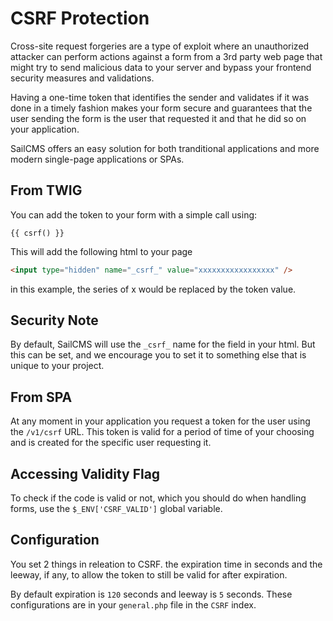 # CSRF Protection  <Badge type="tip" text="3.0.0" />

Cross-site request forgeries are a type of exploit where an unauthorized attacker can perform actions against a form from a 3rd party web page that might try to send malicious data to your server and bypass your frontend security measures and validations.

Having a one-time token that identifies the sender and validates if it was done in a timely fashion makes your form secure and guarantees that the user sending the form is the user that requested it and that he did so on your application.

SailCMS offers an easy solution for both tranditional applications and more modern single-page applications or SPAs.

## From TWIG

You can add the token to your form with a simple call using:

```twig 
{{ csrf() }}
```

This will add the following html to your page

```html
<input type="hidden" name="_csrf_" value="xxxxxxxxxxxxxxxxx" />
```

in this example, the series of x would be replaced by the token value.

## Security Note

By default, SailCMS will use the `_csrf_` name for the field in your html. But this can be set,
and we encourage you to set it to something else that is unique to your project.

## From SPA

At any moment in your application you request a token for the user using the `/v1/csrf` URL. This token is valid for a period of time of your choosing and is created for the specific user requesting it.

## Accessing Validity Flag

To check if the code is valid or not, which you should do when handling forms, use the `$_ENV['CSRF_VALID']` global variable. 

## Configuration

You set 2 things in releation to CSRF. the expiration time in seconds and the leeway, if any, to allow the token to still be valid for after expiration.

By default expiration is `120` seconds and leeway is `5` seconds. These configurations are in your `general.php` file in the `CSRF` index.